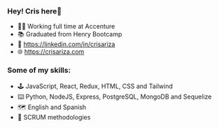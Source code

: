 ### Hey! Cris here👋

- 👨‍💻 Working full time at Accenture
- 📚 Graduated from Henry Bootcamp
- 👔 https://linkedin.com/in/crisariza
- 🌐 https://crisariza.com

### Some of my skills:

- 🕹️ JavaScript, React, Redux, HTML, CSS and Tailwind
- ⌨️ Python, NodeJS, Express, PostgreSQL, MongoDB and Sequelize
- 🗺️ English and Spanish
- 💬 SCRUM methodologies
